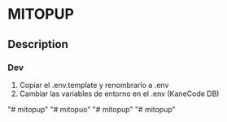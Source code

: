 # MITOPUP

## Description

### Dev

1. Copiar el .env.template y renombrarlo a .env
2. Cambiar las variables de entorno en el .env (KaneCode DB)

"# mitopup" 
"# mitopuo" 
"# mitopup" 
"# mitopup" 

